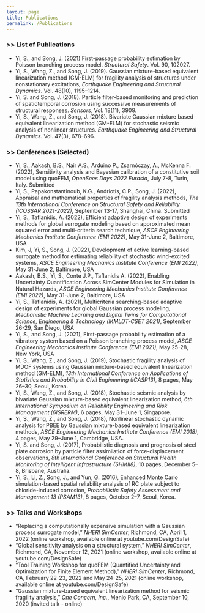 ```yaml
---
layout: page
title: Publications
permalink: /Publications
---
```


### >> List of Publications

* Yi, S., and Song, J. (2021) First-passage probability estimation by Poisson branching process model. *Structural Safety*. Vol. 90, 102027. 
* Yi, S., Wang, Z., and Song, J. (2019). Gaussian mixture-based equivalent linearization method (GM-ELM) for fragility analysis of structures under nonstationary excitations, *Earthquake Engineering and Structural Dynamics*. Vol. 48(10), 1195–1214.
* Yi, S. and Song, J. (2018). Particle filter-based monitoring and prediction of spatiotemporal corrosion using successive measurements of structural responses. *Sensors*, Vol. 18(11), 3909.
* Yi, S., Wang, Z., and Song, J. (2018). Bivariate Gaussian mixture based equivalent linearization method (GM-ELM) for stochastic seismic analysis of nonlinear structures. *Earthquake Engineering and Structural Dynamics*. Vol. 47(3), 678–696.

### >> Conferences (Selected)

* Yi, S., Aakash, B.S., Nair A.S., Arduino P., Zsarnóczay, A., McKenna F. (2022), Sensitivity analysis and Bayesian calibration of a constitutive soil model using quoFEM, *OpenSees Days 2022 Eurasia*, July 7-8, Turin, Italy. Submitted
* Yi, S., Papakonstantinoub, K.G., Andriotis, C.P., Song, J. (2022), Appraisal and mathematical properties of fragility analysis methods, *The 13th International Conference on Structural Safety and Reliability (ICOSSAR 2021-2022)*, September 13-17, Shanghai, China. Submitted
* Yi, S., Taflanidis, A. (2022), Efficient adaptive design of experiments methods for global surrogate modeling based on approximated mean squared error and multi-criteria search technique, *ASCE Engineering Mechanics Institute Conference (EMI 2022)*, May 31-June 2, Baltimore, USA
* Kim, J, Yi, S., Song, J. (2022), Development of active learning-based surrogate method for estimating reliability of stochastic wind-excited systems, *ASCE Engineering Mechanics Institute Conference (EMI 2022)*, May 31-June 2, Baltimore, USA
* Aakash, B.S., Yi, S., Conte J.P., Taflanidis A. (2022), Enabling Uncertainty Quantification Across SimCenter Modules for Simulation in Natural Hazards, *ASCE Engineering Mechanics Institute Conference (EMI 2022)*, May 31-June 2, Baltimore, USA
* Yi, S., Taflanidis, A. (2021), Multicriteria searching-based adaptive design of experiments for global Gaussian process modeling, *Mechanistic Machine Learning and Digital Twins for Computational Science, Engineering & Technology (MMLDT-CSET 2021)*, September 26-29, San Diego, USA
* Yi, S., and Song, J. (2021), First-passage probability estimation of a vibratory system based on a Poisson branching process model, *ASCE Engineering Mechanics Institute Conference (EMI 2021)*, May 25-28, New York, USA 
* Yi, S., Wang, Z., and Song, J. (2019), Stochastic fragility analysis of MDOF systems using Gaussian mixture-based equivalent linearization method (GM-ELM), *13th International Conference on Applications of Statistics and Probability in Civil Engineering (ICASP13)*, 8 pages, May 26–30, Seoul, Korea.
* Yi, S., Wang, Z., and Song, J. (2018), Stochastic seismic analysis by bivariate Gaussian mixture-based equivalent linearization method, *6th International Symposium on Reliability Engineering and Risk Management (6ISRERM)*, 6 pages, May 31–June 1, Singapore. 
* Yi, S., Wang, Z., and Song, J. (2018), Nonlinear stochastic dynamic analysis for PBEE by Gaussian mixture-based equivalent linearization methods, *ASCE Engineering Mechanics Institute Conference (EMI 2018)*, 4 pages, May 29–June 1, Cambridge, USA. 
* Yi, S. and Song, J. (2017), Probabilistic diagnosis and prognosis of steel plate corrosion by particle filter assimilation of force-displacement observations, *8th International Conference on Structural Health Monitoring of Intelligent Infrastructure (SHMII8)*, 10 pages, December 5–8, Brisbane, Australia. 
* Yi, S., Li, Z., Song, J., and Yun, G. (2016), Enhanced Monte Carlo simulation-based spatial reliability analysis of RC plate subject to chloride-induced corrosion, *Probabilistic Safety Assessment and Management 13 (PSAM13)*, 8 pages, October 2–7, Seoul, Korea. 


### >> Talks and Workshops

* “Replacing a computationally expensive simulation with a Gaussian process surrogate model,” *NHERI SimCenter*, Richmond, CA, April 1, 2022 (online workshop, available online at youtube.com/DesignSafe)
* “Global sensitivity analysis on a structural system,” *NHERI SimCenter*, Richmond, CA, November 12, 2021 (online workshop, available online at youtube.com/DesignSafe)
* “Tool Training Workshop for quoFEM (Quantified Uncertainty and Optimization for Finite Element Method),” *NHERI SimCenter*, Richmond, CA, February 22-23, 2022 and May 24-25, 2021 (online workshop, available online at youtube.com/DesignSafe)
* “Gaussian mixture-based equivalent linearization method for seismic fragility analysis,” *One Concern, Inc.*, Menlo Park, CA, September 10, 2020 (invited talk - online)
